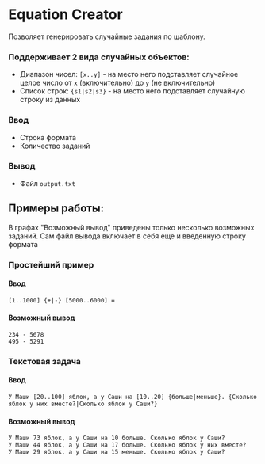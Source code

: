 # Equation Creator
Позволяет генерировать случайные задания по шаблону.

### Поддерживает 2 вида случайных объектов:
- Диапазон чисел: `[x..y]` - на место него подставляет случайное целое число от `x` (включительно) до `y` (не 
  включительно)
- Список строк: `{s1|s2|s3}` - на место него подставляет случайную строку из данных

### Ввод

- Строка формата
- Количество заданий

### Вывод

- Файл `output.txt`

## Примеры работы: 
В графах "Возможный вывод" приведены только несколько возможных заданий. Сам файл вывода включает в себя еще и 
введенную строку формата

### Простейший пример
#### Ввод

    [1..1000] {+|-} [5000..6000] = 

#### Возможный вывод

    234 - 5678
    495 - 5291

### Текстовая задача
#### Ввод

    У Маши [20..100] яблок, а у Саши на [10..20] {больше|меньше}. {Сколько яблок у них вместе?|Сколько яблок у Саши?}

#### Возможный вывод

    У Маши 73 яблок, а у Саши на 10 больше. Сколько яблок у Саши?
    У Маши 44 яблок, а у Саши на 17 больше. Сколько яблок у них вместе?
    У Маши 29 яблок, а у Саши на 15 меньше. Сколько яблок у Саши?
